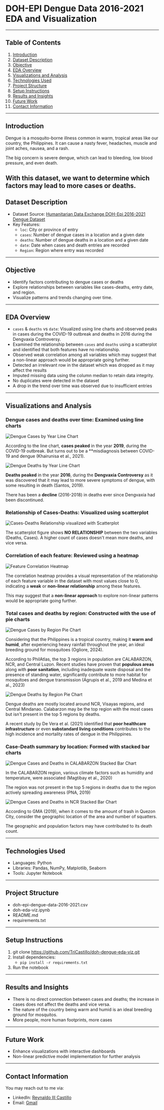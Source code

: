 # DOH-EPI Dengue Data 2016-2021 EDA and Visualization
---

## Table of Contents
1. [Introduction](#introduction)
2. [Dataset Description](#dataset-description)
3. [Objective](#Objective)
4. [EDA Overview](#EDA-Overview)
5. [Visualizations and Analysis](#Visualizations-and-Analysis)
6. [Technologies Used](#Technologies-Used)
7. [Project Structure](#Project-Structure)
8. [Setup Instructions](#Setup-Instructions)
9. [Results and Insights](#Results-and-Insights)
10. [Future Work](#Future-Work)
11. [Contact Information](#Contact-Information)
---

## Introduction
Dengue is a mosquito-borne illness common in warm, tropical areas like our country, the Philippines. It can cause a nasty fever, headaches, muscle and joint aches, nausea, and a rash. 

The big concern is severe dengue, which can lead to bleeding, low blood pressure, and even death. 

With this dataset, we want to determine which factors may lead to more cases or deaths.
---

## Dataset Description
- Dataset Source: [Humanitarian Data Exchange DOH-Epi 2016-2021 Dengue Dataset](https://data.humdata.org/dataset/philippine-dengue-cases-and-deaths/resource/9e839677-3ff0-44b3-992c-1a99e68df515)
- Key Features:
  - ```loc```: City or province of entry
  - ```cases```: Number of dengue cases in a location and a given date
  - ```deaths```: Number of dengue deaths in a location and a given date
  - ```date```: Date when cases and death entries are recorded
  - ```Region```: Region where entry was recorded
 ---
 ## Objective
 - Identify factors contributing to dengue cases or deaths
 - Explore relationships between variables like cases-deaths, entry date, and region.
 - Visualize patterns and trends changing over time.
 ---
 ## EDA Overview
 - ```cases``` & ```deaths``` vs ```date```: Visualized using line charts and observed peaks in cases during the COVID-19 outbreak and deaths in 2016 during the Dengvaxia Controversy.
 - Examined the relationship between ```cases``` and ```deaths``` using a scatterplot and identified that both features have no relationship.
 - Observed weak correlation among all variables which may suggest that a non-linear approach would be appropriate going further.
 - Detected an irrelevant row in the dataset which was dropped as it may affect the results
 - Imputed missing data using the column median to retain data integrity.
 - No duplicates were detected in the dataset
 - A drop in the trend over time was observed due to insufficient entries
 ---
 
 ## Visualizations and Analysis
 ### Dengue cases and deaths over time: Examined using line charts
 
 ![Dengue Cases by Year Line Chart](https://github.com/user-attachments/assets/7d82eda0-76f5-4c02-9f2f-d83596a58d5d)


 According to the line chart, **cases peaked** in the year **2019**, during the COVID-19 outbreak. But turns out to be a **misdiagnosis between COVID-19 and dengue (Khairunisa et al., 2021).


 ![Dengue Deaths by Year Line Chart](https://github.com/user-attachments/assets/a8d31434-5314-4f5c-8315-dc58303e6438)


**Deaths peaked** in the year **2016**, during the **Dengvaxia Controversy** as it was discovered that it may lead to more severe symptoms of dengue, with some resulting in death (Santos, 2019).

There has been a **decline** (2016-2018) in deaths ever since Dengvaxia had been discontinued.

 
 ### Relationship of Cases-Deaths: Visualized using scatterplot
 
 ![Cases-Deaths Relationship visualized with Scatterplot](https://github.com/user-attachments/assets/0f559966-622f-4cdb-ad12-e080cb020913)


 The scatterplot figure shows **NO RELATIONSHIP** between the two variables (Deaths, Cases). A higher count of cases doesn't mean more deaths, and vice versa.
 

 ### Correlation of each feature: Reviewed using a heatmap
 
 ![Feature Correlation Heatmap](https://github.com/user-attachments/assets/e35c1500-946f-4b38-ac0f-8168724db56b)


The correlation heatmap provides a visual representation of the relationship of each feature variable in the dataset with most values close to 0, indicating a **weak** or **non-linear relationship** among these features.

This may suggest that a **non-linear approach** to explore non-linear patterns would be appropriate going further.


 ### Total cases and deaths by region: Constructed with the use of pie charts
 
 ![Dengue Cases by Region Pie Chart](https://github.com/user-attachments/assets/4f678bbc-abd5-4a9b-9fd7-954e66b06ef6)


 Considering that the Philippines is a tropical country, making it **warm and humid**, after experiencing heavy rainfall throughout the year, an ideal breeding ground for mosquitoes (Ogliore, 2024).

 According to PhilAtlas, the top 3 regions in population are CALABARZON, NCR, and Central Luzon. Recent studies have proven that **populous areas** along with **poor sanitation**, including inadequate waste disposal and the presence of standing water, significantly contribute to more habitat for mosquitoes and dengue transmission (Agrupis et al., 2019 and Medina et al., 2023)


 ![Dengue Deaths by Region Pie Chart](https://github.com/user-attachments/assets/152310e5-fce2-4fc8-bb4b-686f48861d8a)


 Dengue deaths are mostly located around NCR, Visayas regions, and Central Mindanao. Calabarzon may be the top region with the most cases but isn't present in the top 5 regions by deaths.

 A recent study by De Vera et al. (2021) identified that **poor healthcare infrastructure** or even **substandard living conditions** contributes to the high incidence and mortality rates of dengue in the Philippines.


 ### Case-Death summary by location: Formed with stacked bar charts
 
 ![Dengue Cases and Deaths in CALABARZON Stacked Bar Chart](https://github.com/user-attachments/assets/5bbd90fb-867f-4716-bf07-e21fa5b3e7d0)


 In the CALABARZON region, various climate factors such as humidity and temperature, were associated (Magtibay et al., 2020)

 The region was not present in the top 5 regions in deaths due to the region actively spreading awareness (PNA, 2019)


 ![Dengue Cases and Deaths in NCR Stacked Bar Chart](https://github.com/user-attachments/assets/aa0a9275-8f4b-4e35-80a7-df5af8351835)


 According to GMA (2019), when it comes to the amount of trash in Quezon City, consider the geographic location of the area and number of squatters. 
 
 The geographic and population factors may have contributed to its death count.
 
 ---
 
 ## Technologies Used
 - Languages: Python
 - Libraries: Pandas, NumPy, Matplotlib, Seaborn
 - Tools: Jupyter Notebook
 ---
 
 ## Project Structure
 - doh-epi-dengue-data-2016-2021.csv
 - doh-eda-viz.ipynb
 - README.md
 - requirements.txt
 ---
 
 ## Setup Instructions 
 1. git clone https://github.com/TriCastillo/doh-dengue-eda-viz.git
 2. Install dependencies:
    - ```pip install -r requirements.txt```
 3. Run the notebook
 --- 
 
 ## Results and Insights 
 - There is no direct connection between cases and deaths; the increase in cases does not affect the deaths and vice versa.
 - The nature of the country being warm and humid is an ideal breeding ground for mosquitos.
 - More people, more human footprints, more cases
 --- 
 
 ## Future Work 
 - Enhance visualizations with interactive dashboards
 - Non-linear predictive model implementation for further analysis
 --- 
 
 ## Contact Information
 You may reach out to me via:
 - LinkedIn: [Reynaldo III Castillo](https://www.linkedin.com/in/reynaldo-iii-castillo-975120303/)
 - Email: [Gmail](reynaldoiii.castillo@gmail.com)

  

